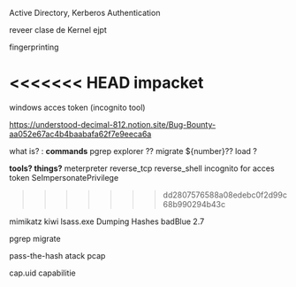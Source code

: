 


Active Directory, Kerberos Authentication

reveer clase de Kernel ejpt

fingerprinting

<<<<<<< HEAD
impacket
=======
windows acces token (incognito tool)

https://understood-decimal-812.notion.site/Bug-Bounty-aa052e67ac4b4baabafa62f7e9eeca6a

what is? :
**commands**
pgrep explorer ?? 
migrate ${number}??
load ?

**tools? things?**
meterpreter
reverse_tcp
reverse_shell
incognito for acces token
SeImpersonatePrivilege
>>>>>>> dd2807576588a08edebc0f2d99c68b990294b43c

mimikatz
kiwi
lsass.exe
Dumping Hashes
badBlue 2.7

pgrep
migrate

pass-the-hash atack
pcap


cap.uid
capabilitie